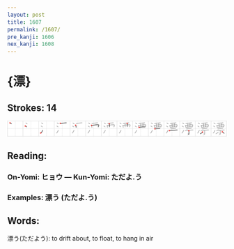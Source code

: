```yaml
---
layout: post
title: 1607
permalink: /1607/
pre_kanji: 1606
nex_kanji: 1608
---
```


# {漂}

## Strokes: 14

<div class="stroke"><img src="../images/E6BC82.png" /></div>

## Reading:

### On-Yomi: ヒョウ &mdash; Kun-Yomi: ただよ.う

### Examples: 漂う (ただよ.う)

## Words:

漂う(ただよう): to drift about, to float, to hang in air
